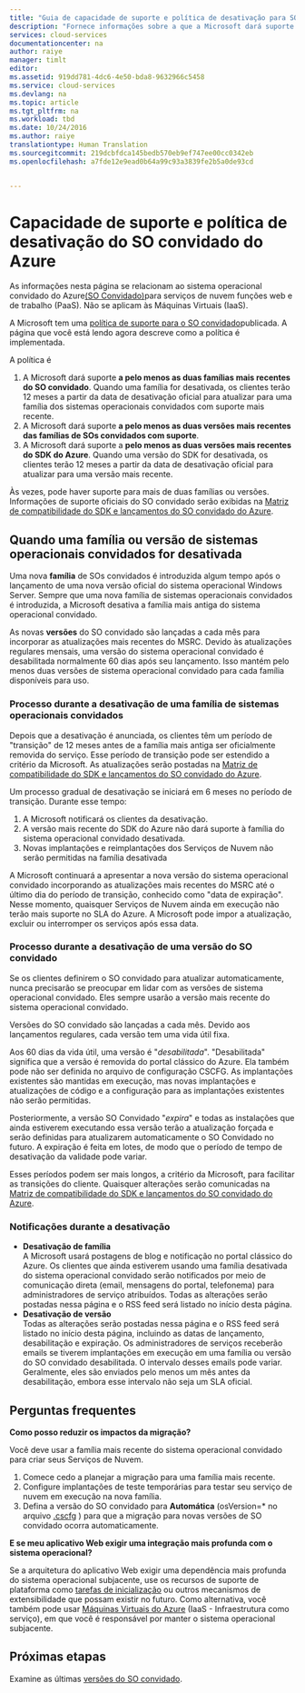 ```yaml
---
title: "Guia de capacidade de suporte e política de desativação para SO convidado do Azure | Microsoft Docs"
description: "Fornece informações sobre a que a Microsoft dará suporte como relação ao sistema operacional convidado do Azure usado pelos Serviços de Nuvem."
services: cloud-services
documentationcenter: na
author: raiye
manager: timlt
editor: 
ms.assetid: 919dd781-4dc6-4e50-bda8-9632966c5458
ms.service: cloud-services
ms.devlang: na
ms.topic: article
ms.tgt_pltfrm: na
ms.workload: tbd
ms.date: 10/24/2016
ms.author: raiye
translationtype: Human Translation
ms.sourcegitcommit: 219dcbfdca145bedb570eb9ef747ee00cc0342eb
ms.openlocfilehash: a7fde12e9ead0b64a99c93a3839fe2b5a0de93cd


---
```

# <a name="azure-guest-os-supportability-and-retirement-policy"></a>Capacidade de suporte e política de desativação do SO convidado do Azure
As informações nesta página se relacionam ao sistema operacional convidado do Azure[(SO Convidado)](cloud-services-guestos-update-matrix.md)para serviços de nuvem funções web e de trabalho (PaaS). Não se aplicam às Máquinas Virtuais (IaaS). 

A Microsoft tem uma [política de suporte para o SO convidado](http://support.microsoft.com/gp/azure-cloud-lifecycle-faq)publicada. A página que você está lendo agora descreve como a política é implementada.

A política é 

1. A Microsoft dará suporte **a pelo menos as duas famílias mais recentes do SO convidado**. Quando uma família for desativada, os clientes terão 12 meses a partir da data de desativação oficial para atualizar para uma família dos sistemas operacionais convidados com suporte mais recente.
2. A Microsoft dará suporte **a pelo menos as duas versões mais recentes das famílias de SOs convidados com suporte**. 
3. A Microsoft dará suporte a **pelo menos as duas versões mais recentes do SDK do Azure**. Quando uma versão do SDK for desativada, os clientes terão 12 meses a partir da data de desativação oficial para atualizar para uma versão mais recente. 

Às vezes, pode haver suporte para mais de duas famílias ou versões. Informações de suporte oficiais do SO convidado serão exibidas na [Matriz de compatibilidade do SDK e lançamentos do SO convidado do Azure](cloud-services-guestos-update-matrix.md).

## <a name="when-a-guest-os-family-or-version-is-retired"></a>Quando uma família ou versão de sistemas operacionais convidados for desativada
Uma nova **família** de SOs convidados é introduzida algum tempo após o lançamento de uma nova versão oficial do sistema operacional Windows Server. Sempre que uma nova família de sistemas operacionais convidados é introduzida, a Microsoft desativa a família mais antiga do sistema operacional convidado. 

As novas **versões** do SO convidado são lançadas a cada mês para incorporar as atualizações mais recentes do MSRC. Devido às atualizações regulares mensais, uma versão do sistema operacional convidado é desabilitada normalmente 60 dias após seu lançamento. Isso mantém pelo menos duas versões de sistema operacional convidado para cada família disponíveis para uso. 

### <a name="process-during-a-guest-os-family-retirement"></a>Processo durante a desativação de uma família de sistemas operacionais convidados
Depois que a desativação é anunciada, os clientes têm um período de "transição" de 12 meses antes de a família mais antiga ser oficialmente removida do serviço. Esse período de transição pode ser estendido a critério da Microsoft. As atualizações serão postadas na [Matriz de compatibilidade do SDK e lançamentos do SO convidado do Azure](cloud-services-guestos-update-matrix.md).

Um processo gradual de desativação se iniciará em 6 meses no período de transição. Durante esse tempo:

1. A Microsoft notificará os clientes da desativação. 
2. A versão mais recente do SDK do Azure não dará suporte à família do sistema operacional convidado desativada.
3. Novas implantações e reimplantações dos Serviços de Nuvem não serão permitidas na família desativada

A Microsoft continuará a apresentar a nova versão do sistema operacional convidado incorporando as atualizações mais recentes do MSRC até o último dia do período de transição, conhecido como "data de expiração". Nesse momento, quaisquer Serviços de Nuvem ainda em execução não terão mais suporte no SLA do Azure. A Microsoft pode impor a atualização, excluir ou interromper os serviços após essa data.

### <a name="process-during-a-guest-os-version-retirement"></a>Processo durante a desativação de uma versão do SO convidado
Se os clientes definirem o SO convidado para atualizar automaticamente, nunca precisarão se preocupar em lidar com as versões de sistema operacional convidado. Eles sempre usarão a versão mais recente do sistema operacional convidado.

Versões do SO convidado são lançadas a cada mês. Devido aos lançamentos regulares, cada versão tem uma vida útil fixa.

Aos 60 dias da vida útil, uma versão é "*desabilitada*". "Desabilitada" significa que a versão é removida do portal clássico do Azure. Ela também pode não ser definida no arquivo de configuração CSCFG. As implantações existentes são mantidas em execução, mas novas implantações e atualizações de código e a configuração para as implantações existentes não serão permitidas. 

Posteriormente, a versão SO Convidado "*expira*" e todas as instalações que ainda estiverem executando essa versão terão a atualização forçada e serão definidas para atualizarem automaticamente o SO Convidado no futuro. A expiração é feita em lotes, de modo que o período de tempo de desativação da validade pode variar. 

Esses períodos podem ser mais longos, a critério da Microsoft, para facilitar as transições do cliente. Quaisquer alterações serão comunicadas na [Matriz de compatibilidade do SDK e lançamentos do SO convidado do Azure](cloud-services-guestos-update-matrix.md).

### <a name="notifications-during-retirement"></a>Notificações durante a desativação
* **Desativação de família** <br>A Microsoft usará postagens de blog e notificação no portal clássico do Azure. Os clientes que ainda estiverem usando uma família desativada do sistema operacional convidado serão notificados por meio de comunicação direta (email, mensagens do portal, telefonema) para administradores de serviço atribuídos. Todas as alterações serão postadas nessa página e o RSS feed será listado no início desta página. 
* **Desativação de versão** <br>Todas as alterações serão postadas nessa página e o RSS feed será listado no início desta página, incluindo as datas de lançamento, desabilitação e expiração. Os administradores de serviços receberão emails se tiverem implantações em execução em uma família ou versão do SO convidado desabilitada. O intervalo desses emails pode variar. Geralmente, eles são enviados pelo menos um mês antes da desabilitação, embora esse intervalo não seja um SLA oficial. 

## <a name="frequently-asked-questions"></a>Perguntas frequentes
**Como posso reduzir os impactos da migração?**

Você deve usar a família mais recente do sistema operacional convidado para criar seus Serviços de Nuvem. 

1. Comece cedo a planejar a migração para uma família mais recente. 
2. Configure implantações de teste temporárias para testar seu serviço de nuvem em execução na nova família. 
3. Defina a versão do SO convidado para **Automática** (osVersion=* no arquivo [.cscfg](cloud-services-model-and-package.md#cscfg) ) para que a migração para novas versões de SO convidado ocorra automaticamente.

**E se meu aplicativo Web exigir uma integração mais profunda com o sistema operacional?**

Se a arquitetura do aplicativo Web exigir uma dependência mais profunda do sistema operacional subjacente, use os recursos de suporte de plataforma como [tarefas de inicialização](cloud-services-startup-tasks.md) ou outros mecanismos de extensibilidade que possam existir no futuro. Como alternativa, você também pode usar [Máquinas Virtuais do Azure](https://azure.microsoft.com/documentation/scenarios/virtual-machines/) (IaaS - Infraestrutura como serviço), em que você é responsável por manter o sistema operacional subjacente.

## <a name="next-steps"></a>Próximas etapas
Examine as últimas [versões do SO convidado](cloud-services-guestos-update-matrix.md).




<!--HONumber=Nov16_HO3-->


